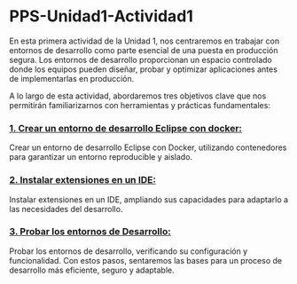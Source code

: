 # PPS-Unidad1-Actividad1

En esta primera actividad de la Unidad 1, nos centraremos en trabajar con entornos de desarrollo como parte esencial de una puesta en producción segura. Los entornos de desarrollo proporcionan un espacio controlado donde los equipos pueden diseñar, probar y optimizar aplicaciones antes de implementarlas en producción.

A lo largo de esta actividad, abordaremos tres objetivos clave que nos permitirán familiarizarnos con herramientas y prácticas fundamentales:

### [1. Crear un entorno de desarrollo Eclipse con docker:](/Eclipse_con_docker.md)
 
 Crear un entorno de desarrollo Eclipse con Docker, utilizando contenedores para garantizar un entorno reproducible y aislado. 
 
### [2. Instalar extensiones en un IDE:](/Extensiones_en_ide.md)

Instalar extensiones en un IDE, ampliando sus capacidades para adaptarlo a las necesidades del desarrollo.

### [3. Probar los entornos de Desarrollo:](/Prueba_de_los_entornos_de_desarrollo.md)

Probar los entornos de desarrollo, verificando su configuración y funcionalidad.
Con estos pasos, sentaremos las bases para un proceso de desarrollo más eficiente, seguro y adaptable.
